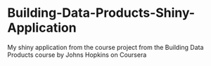 # Building-Data-Products-Shiny-Application
My shiny application from the course project from the Building Data Products course by Johns Hopkins on Coursera
